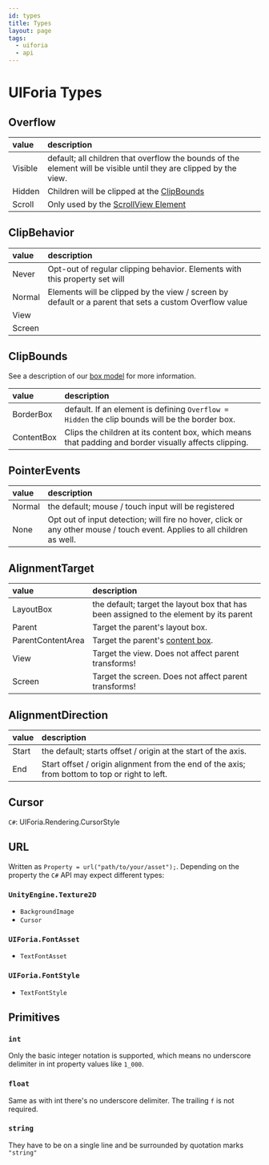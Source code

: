 ```yaml
---
id: types
title: Types
layout: page
tags:
  - uiforia
  - api
---
```


# UIForia Types


## Overflow

| value   | description                                                                                                       |
|:--------|:------------------------------------------------------------------------------------------------------------------|
| Visible | default; all children that overflow the bounds of the element will be visible until they are clipped by the view. |
| Hidden  | Children will be clipped at the [ClipBounds](/docs/types#clipbounds)                                              |
| Scroll  | Only used by the [ScrollView Element](/docs/elements#scrollview)                                                  |

## ClipBehavior

| value  | description                                                                                            |
|:-------|:-------------------------------------------------------------------------------------------------------|
| Never  | Opt-out of regular clipping behavior. Elements with this property set will                             |
| Normal | Elements will be clipped by the view / screen by default or a parent that sets a custom Overflow value |
| View   |                                                                                                        |
| Screen |                                                                                                        |

## ClipBounds
See a description of our [box model](/docs/layout/#box-model) for more information.

| value      | description                                                                                           |
|:-----------|:------------------------------------------------------------------------------------------------------|
| BorderBox  | default. If an element is defining `Overflow = Hidden` the clip bounds will be the border box.        |
| ContentBox | Clips the children at its content box, which means that padding and border visually affects clipping. |

## PointerEvents

| value  | description                                                                                                              |
|:-------|:-------------------------------------------------------------------------------------------------------------------------|
| Normal | the default; mouse / touch input will be registered                                                                      |
| None   | Opt out of input detection; will fire no hover, click or any other mouse / touch event. Applies to all children as well. |

## AlignmentTarget

| value             | description                                                                            |
|:------------------|:---------------------------------------------------------------------------------------|
| LayoutBox         | the default; target the layout box that has been assigned to the element by its parent |
| Parent            | Target the parent's layout box.                                                        |
| ParentContentArea | Target the parent's [content box](/docs/layout/#box-model).                            |
| View              | Target the view. Does not affect parent transforms!                                    |
| Screen            | Target the screen. Does not affect parent transforms!                                  |

## AlignmentDirection

| value | description                                                                                    |
|:------|:-----------------------------------------------------------------------------------------------|
| Start | the default; starts offset / origin at the start of the axis.                                  |
| End   | Start offset / origin alignment from the end of the axis; from bottom to top or right to left. |

## Cursor
`C#`: UIForia.Rendering.CursorStyle



## URL
Written as `Property = url("path/to/your/asset");`.
Depending on the property the `C#` API may expect different types:
### `UnityEngine.Texture2D` 
- `BackgroundImage`
- `Cursor`

### `UIForia.FontAsset`
- `TextFontAsset`

### `UIForia.FontStyle`
- `TextFontStyle`

## Primitives
### `int`
Only the basic integer notation is supported, which means no underscore delimiter in 
int property values like `1_000`. 

### `float`
Same as with int there's no underscore delimiter. The trailing `f` is not required.

### `string`
They have to be on a single line and be surrounded by quotation marks `"string"` 